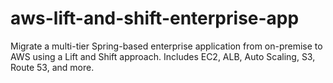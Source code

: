 # aws-lift-and-shift-enterprise-app
Migrate a multi-tier Spring-based enterprise application from on-premise to AWS using a Lift and Shift approach. Includes EC2, ALB, Auto Scaling, S3, Route 53, and more.
